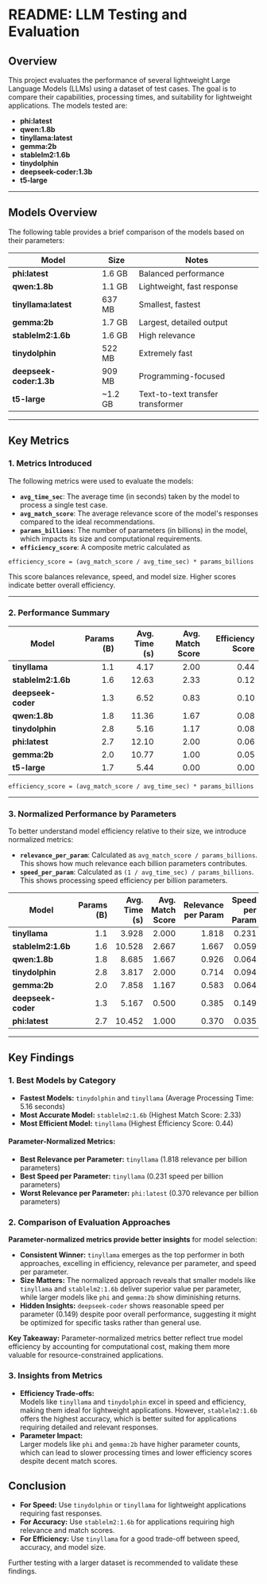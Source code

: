 # README: LLM Testing and Evaluation 

## Overview

This project evaluates the performance of several lightweight Large Language Models (LLMs) using a dataset of test cases. The goal is to compare their capabilities, processing times, and suitability for lightweight applications. The models tested are: 

- **phi:latest**    
- **qwen:1.8b**  
- **tinyllama:latest**  
- **gemma:2b**  
- **stablelm2:1.6b**  
- **tinydolphin**  
- **deepseek-coder:1.3b**
- **t5-large**

---

## Models Overview

The following table provides a brief comparison of the models based on their parameters:

| **Model**         | **Size**  | **Notes**                  |
|--------------------|-----------|----------------------------|
| **phi:latest**     | 1.6 GB    | Balanced performance       |
| **qwen:1.8b**      | 1.1 GB    | Lightweight, fast response |
| **tinyllama:latest** | 637 MB  | Smallest, fastest          |
| **gemma:2b**       | 1.7 GB    | Largest, detailed output   |
| **stablelm2:1.6b** | 1.6 GB    | High relevance             |
| **tinydolphin**    | 522 MB    | Extremely fast             |
| **deepseek-coder:1.3b** | 909 MB | Programming-focused        |
| **t5-large**       | ~1.2 GB   | Text-to-text transfer transformer |

---

## Key Metrics

### 1. **Metrics Introduced**
The following metrics were used to evaluate the models:

- **`avg_time_sec`**: The average time (in seconds) taken by the model to process a single test case.
- **`avg_match_score`**: The average relevance score of the model's responses compared to the ideal recommendations.
- **`params_billions`**: The number of parameters (in billions) in the model, which impacts its size and computational requirements.
- **`efficiency_score`**: A composite metric calculated as

```
efficiency_score = (avg_match_score / avg_time_sec) * params_billions
```

This score balances relevance, speed, and model size. Higher scores indicate better overall efficiency.

---

### 2. **Performance Summary**
| **Model**         | **Params (B)** | **Avg. Time (s)** | **Avg. Match Score** | **Efficiency Score** |
|--------------------|---------------:|------------------:|---------------------:|---------------------:|
| **tinyllama**      | 1.1            | 4.17              | 2.00                | 0.44                |
| **stablelm2:1.6b** | 1.6            | 12.63             | 2.33                | 0.12                |
| **deepseek-coder** | 1.3            | 6.52              | 0.83                | 0.10                |
| **qwen:1.8b**      | 1.8            | 11.36             | 1.67                | 0.08                |
| **tinydolphin**    | 2.8            | 5.16              | 1.17                | 0.08                |
| **phi:latest**     | 2.7            | 12.10             | 2.00                | 0.06                |
| **gemma:2b**       | 2.0            | 10.77             | 1.00                | 0.05                |
| **t5-large**       | 1.7            | 5.44              | 0.00                | 0.00                |


```
efficiency_score = (avg_match_score / avg_time_sec) * params_billions
```

---

### 3. **Normalized Performance by Parameters**
To better understand model efficiency relative to their size, we introduce normalized metrics:

- **`relevance_per_param`**: Calculated as `avg_match_score / params_billions`. This shows how much relevance each billion parameters contributes.
- **`speed_per_param`**: Calculated as `(1 / avg_time_sec) / params_billions`. This shows processing speed efficiency per billion parameters.

| **Model**         | **Params (B)** | **Avg. Time (s)** | **Avg. Match Score** | **Relevance per Param** | **Speed per Param** |
|--------------------|---------------:|------------------:|---------------------:|------------------------:|--------------------:|
| **tinyllama**      | 1.1            | 3.928             | 2.000               | 1.818                  | 0.231              |
| **stablelm2:1.6b** | 1.6            | 10.528            | 2.667               | 1.667                  | 0.059              |
| **qwen:1.8b**      | 1.8            | 8.685             | 1.667               | 0.926                  | 0.064              |
| **tinydolphin**    | 2.8            | 3.817             | 2.000               | 0.714                  | 0.094              |
| **gemma:2b**       | 2.0            | 7.858             | 1.167               | 0.583                  | 0.064              |
| **deepseek-coder** | 1.3            | 5.167             | 0.500               | 0.385                  | 0.149              |
| **phi:latest**     | 2.7            | 10.452            | 1.000               | 0.370                  | 0.035              |

---

## Key Findings

### 1. **Best Models by Category**
- **Fastest Models:** `tinydolphin` and `tinyllama` (Average Processing Time: 5.16 seconds)
- **Most Accurate Model:** `stablelm2:1.6b` (Highest Match Score: 2.33)
- **Most Efficient Model:** `tinyllama` (Highest Efficiency Score: 0.44)

#### Parameter-Normalized Metrics:
- **Best Relevance per Parameter:** `tinyllama` (1.818 relevance per billion parameters)
- **Best Speed per Parameter:** `tinyllama` (0.231 speed per billion parameters)
- **Worst Relevance per Parameter:** `phi:latest` (0.370 relevance per billion parameters)

### 2. **Comparison of Evaluation Approaches**

**Parameter-normalized metrics provide better insights** for model selection:

- **Consistent Winner:** `tinyllama` emerges as the top performer in both approaches, excelling in efficiency, relevance per parameter, and speed per parameter.
- **Size Matters:** The normalized approach reveals that smaller models like `tinyllama` and `stablelm2:1.6b` deliver superior value per parameter, while larger models like `phi` and `gemma:2b` show diminishing returns.
- **Hidden Insights:** `deepseek-coder` shows reasonable speed per parameter (0.149) despite poor overall performance, suggesting it might be optimized for specific tasks rather than general use.

**Key Takeaway:** Parameter-normalized metrics better reflect true model efficiency by accounting for computational cost, making them more valuable for resource-constrained applications.

### 3. **Insights from Metrics**
- **Efficiency Trade-offs:**  
Models like `tinyllama` and `tinydolphin` excel in speed and efficiency, making them ideal for lightweight applications. However, `stablelm2:1.6b` offers the highest accuracy, which is better suited for applications requiring detailed and relevant responses.
- **Parameter Impact:**  
Larger models like `phi` and `gemma:2b` have higher parameter counts, which can lead to slower processing times and lower efficiency scores despite decent match scores.


## Conclusion

- **For Speed:** Use `tinydolphin` or `tinyllama` for lightweight applications requiring fast responses.
- **For Accuracy:** Use `stablelm2:1.6b` for applications requiring high relevance and match scores.
- **For Efficiency:** Use `tinyllama` for a good trade-off between speed, accuracy, and model size.

Further testing with a larger dataset is recommended to validate these findings.
